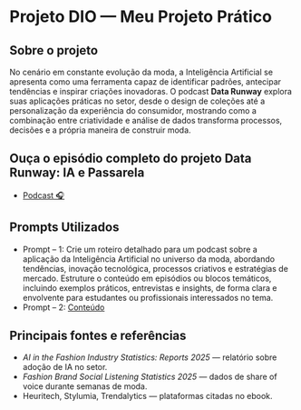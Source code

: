 # Projeto DIO — Meu Projeto Prático

## Sobre o projeto

No cenário em constante evolução da moda, a Inteligência Artificial se apresenta como uma ferramenta capaz de identificar padrões, antecipar tendências e inspirar criações inovadoras. O podcast **Data Runway** explora suas aplicações práticas no setor, desde o design de coleções até a personalização da experiência do consumidor, mostrando como a combinação entre criatividade e análise de dados transforma processos, decisões e a própria maneira de construir moda.

## Ouça o episódio completo do projeto Data Runway: IA e Passarela 
- [Podcast 🎧 ](./áudio.mp3)

## Prompts Utilizados
- Prompt – 1: Crie um roteiro detalhado para um podcast sobre a aplicação da Inteligência Artificial no universo da moda, abordando tendências, inovação tecnológica, processos criativos e estratégias de mercado. Estruture o conteúdo em episódios ou blocos temáticos, incluindo exemplos práticos, entrevistas e insights, de forma clara e envolvente para estudantes ou profissionais interessados no tema.
- Prompt – 2: [Conteúdo](./prompts-roteiros.pdf)

## Principais fontes e referências
- *AI in the Fashion Industry Statistics: Reports 2025* — relatório sobre adoção de IA no setor.  
- *Fashion Brand Social Listening Statistics 2025* — dados de share of voice durante semanas de moda.  
- Heuritech, Stylumia, Trendalytics — plataformas citadas no ebook.
